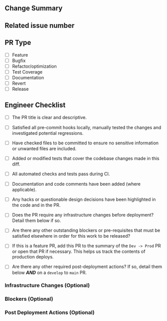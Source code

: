 ## Change Summary

<!-- Please give a short summary of the changes in the diff. -->
<!-- If the code is a "work in progress" then mark the PR as draft and include 'WIP' in the title. -->
<!-- More complex diffs should contain more detailed descriptions so the reviewers can understand what is going on. -->

## Related issue number

<!-- please use "fixes/closes/resolves #123" style references to GH issues so the issue is closed when this PR is merged. -->
<!-- You can also mention Jira tickets to link them to the PR: "Work on Jira DAR-123" -->

## PR Type

- [ ] Feature
- [ ] Bugfix
- [ ] Refactor/optimization
- [ ] Test Coverage
- [ ] Documentation
- [ ] Revert
- [ ] Release

## Engineer Checklist
<!-- Try not to request a review from anyone else if your build is not passing green, unless you have a particular reason, there are blockers, or it's a WIP PR. A red pipeline is a review in itself. -->
<!-- You can cross-out any irrelevant checkboxes with the markdown ~strikethrough syntax~. -->

- [ ] The PR title is clear and descriptive.
- [ ] Satisfied all pre-commit hooks locally, manually tested the changes and investigated potential regressions.
- [ ] Have checked files to be committed to ensure no sensitive information or unwanted files are included.
- [ ] Added or modified tests that cover the codebase changes made in this diff.
- [ ] All automated checks and tests pass during CI.
- [ ] Documentation and code comments have been added (where applicable).
- [ ] Any hacks or questionable design decisions have been highlighted in the code and in the PR.
- [ ] Does the PR require any infrastructure changes before deployment? Detail them below if so.
- [ ] Are there any other outstanding blockers or pre-requisites that must be satisfied elsewhere in order for this work to be released?
- [ ] If this is a feature PR, add this PR to the summary of the `Dev -> Prod` PR or open that PR if necessary. This helps us track the contents of production deploys.
- [ ] Are there any other required post-deployment actions? If so, detail them below **_AND_** on a `develop` to `main` PR.


### Infrastructure Changes (Optional)

<!-- Please give a short summary of the necessary infrastructure. Link to any relevant GH or Jira tickets. -->

### Blockers (Optional)

### Post Deployment Actions (Optional)

<!-- Include any post-deployment actions such as Django management commands.
If this is a `develop` to `main` PR, individual feature branch authors need to
copy their notes from the individual PR here. -->
